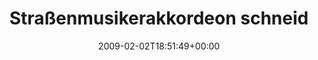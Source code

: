 ---
retweeted: false
source: <a href="http://twitter.com" rel="nofollow">Twitter Web Client</a>
entities:
  hashtags:
  - text: overkill
    indices:
    - '53'
    - '62'
  symbols: []
  user_mentions: []
  urls: []
display_text_range:
- '0'
- '62'
favorite_count: '0'
id_str: '1170613987'
truncated: false
retweet_count: '0'
id: '1170613987'
created_at: Mon Feb 02 18:51:49 +0000 2009
favorited: false
full_text: 'Straßenmusikerakkordeon schneidet sich mit iPodmusik #overkill'
lang: de
tags:
- overkill
- pesos:twitter
date: '2009-02-02T18:51:49+00:00'
src: https://twitter.com/bascht/status/1170613987
original_url: https://twitter.com/bascht/status/1170613987
type: twitter_tweet
text: 'Straßenmusikerakkordeon schneidet sich mit iPodmusik #overkill'
title: Straßenmusikerakkordeon schneid

---